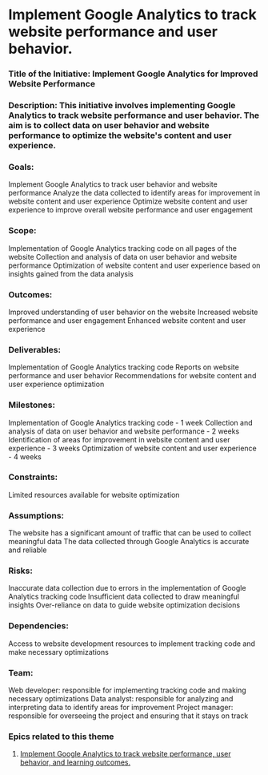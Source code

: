 # Implement Google Analytics to track website performance and user behavior.

### Title of the Initiative: Implement Google Analytics for Improved Website Performance

### Description: This initiative involves implementing Google Analytics to track website performance and user behavior. The aim is to collect data on user behavior and website performance to optimize the website's content and user experience.

### Goals:

Implement Google Analytics to track user behavior and website performance
Analyze the data collected to identify areas for improvement in website content and user experience
Optimize website content and user experience to improve overall website performance and user engagement
### Scope:

Implementation of Google Analytics tracking code on all pages of the website
Collection and analysis of data on user behavior and website performance
Optimization of website content and user experience based on insights gained from the data analysis
### Outcomes:

Improved understanding of user behavior on the website
Increased website performance and user engagement
Enhanced website content and user experience
### Deliverables:

Implementation of Google Analytics tracking code
Reports on website performance and user behavior
Recommendations for website content and user experience optimization
### Milestones:

Implementation of Google Analytics tracking code - 1 week
Collection and analysis of data on user behavior and website performance - 2 weeks
Identification of areas for improvement in website content and user experience - 3 weeks
Optimization of website content and user experience - 4 weeks
### Constraints:

Limited resources available for website optimization
### Assumptions:

The website has a significant amount of traffic that can be used to collect meaningful data
The data collected through Google Analytics is accurate and reliable
### Risks:

Inaccurate data collection due to errors in the implementation of Google Analytics tracking code
Insufficient data collected to draw meaningful insights
Over-reliance on data to guide website optimization decisions
### Dependencies:

Access to website development resources to implement tracking code and make necessary optimizations
### Team:

Web developer: responsible for implementing tracking code and making necessary optimizations
Data analyst: responsible for analyzing and interpreting data to identify areas for improvement
Project manager: responsible for overseeing the project and ensuring that it stays on track

### Epics related to this theme
1. [Implement Google Analytics to track website performance, user behavior, and learning outcomes.](epics/e3.md)